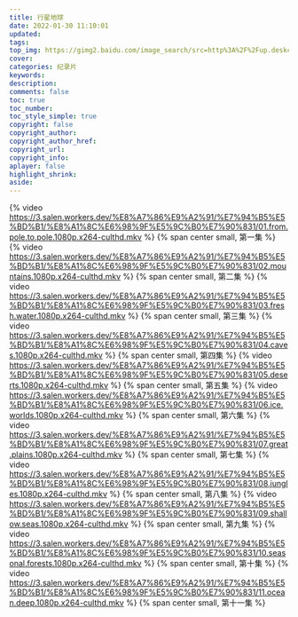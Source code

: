 ```yaml
---
title: 行星地球
date: 2022-01-30 11:10:01
updated:
tags: 
top_img: https://gimg2.baidu.com/image_search/src=http%3A%2F%2Fup.deskcity.org%2Fpic_source%2F7d%2Fc3%2F6d%2F7dc36d1dba52d729e5a576c59ccf6dc3.jpg&refer=http%3A%2F%2Fup.deskcity.org&app=2002&size=f9999,10000&q=a80&n=0&g=0n&fmt=jpeg?sec=1646840948&t=9b13ea24de7aeb7e778782fd3365e1d0
cover: 
categories: 纪录片
keywords:
description:
comments: false
toc: true
toc_number:
toc_style_simple: true
copyright: false
copyright_author:
copyright_author_href:
copyright_url:
copyright_info:
aplayer: false
highlight_shrink:
aside:
---
```

{% video https://3.salen.workers.dev/%E8%A7%86%E9%A2%91/%E7%94%B5%E5%BD%B1/%E8%A1%8C%E6%98%9F%E5%9C%B0%E7%90%831/01.from.pole.to.pole.1080p.x264-culthd.mkv %}
{% span center small, 第一集 %}
{% video https://3.salen.workers.dev/%E8%A7%86%E9%A2%91/%E7%94%B5%E5%BD%B1/%E8%A1%8C%E6%98%9F%E5%9C%B0%E7%90%831/02.mountains.1080p.x264-culthd.mkv %}
{% span center small, 第二集 %}
{% video https://3.salen.workers.dev/%E8%A7%86%E9%A2%91/%E7%94%B5%E5%BD%B1/%E8%A1%8C%E6%98%9F%E5%9C%B0%E7%90%831/03.fresh.water.1080p.x264-culthd.mkv %}
{% span center small, 第三集 %}
{% video https://3.salen.workers.dev/%E8%A7%86%E9%A2%91/%E7%94%B5%E5%BD%B1/%E8%A1%8C%E6%98%9F%E5%9C%B0%E7%90%831/04.caves.1080p.x264-culthd.mkv %}
{% span center small, 第四集 %}
{% video https://3.salen.workers.dev/%E8%A7%86%E9%A2%91/%E7%94%B5%E5%BD%B1/%E8%A1%8C%E6%98%9F%E5%9C%B0%E7%90%831/05.deserts.1080p.x264-culthd.mkv %}
{% span center small, 第五集 %}
{% video https://3.salen.workers.dev/%E8%A7%86%E9%A2%91/%E7%94%B5%E5%BD%B1/%E8%A1%8C%E6%98%9F%E5%9C%B0%E7%90%831/06.ice.worlds.1080p.x264-culthd.mkv %}
{% span center small, 第六集 %}
{% video https://3.salen.workers.dev/%E8%A7%86%E9%A2%91/%E7%94%B5%E5%BD%B1/%E8%A1%8C%E6%98%9F%E5%9C%B0%E7%90%831/07.great.plains.1080p.x264-culthd.mkv %}
{% span center small, 第七集 %}
{% video https://3.salen.workers.dev/%E8%A7%86%E9%A2%91/%E7%94%B5%E5%BD%B1/%E8%A1%8C%E6%98%9F%E5%9C%B0%E7%90%831/08.jungles.1080p.x264-culthd.mkv %}
{% span center small, 第八集 %}
{% video https://3.salen.workers.dev/%E8%A7%86%E9%A2%91/%E7%94%B5%E5%BD%B1/%E8%A1%8C%E6%98%9F%E5%9C%B0%E7%90%831/09.shallow.seas.1080p.x264-culthd.mkv %}
{% span center small, 第九集 %}
{% video https://3.salen.workers.dev/%E8%A7%86%E9%A2%91/%E7%94%B5%E5%BD%B1/%E8%A1%8C%E6%98%9F%E5%9C%B0%E7%90%831/10.seasonal.forests.1080p.x264-culthd.mkv %}
{% span center small, 第十集 %}
{% video https://3.salen.workers.dev/%E8%A7%86%E9%A2%91/%E7%94%B5%E5%BD%B1/%E8%A1%8C%E6%98%9F%E5%9C%B0%E7%90%831/11.ocean.deep.1080p.x264-culthd.mkv %}
{% span center small, 第十一集 %}
